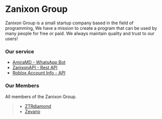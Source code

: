 # Zanixon Group
Zanixon Group is a small startup company based in the field of programming, We have a mission to create a program that can be used by many people for free or paid. We always maintain quality and trust to our users!

### Our service
- [AmiraMD - WhatsApp Bot](https://s.id/znxnbot)
- [ZanixonAPI - Rest API](https://api.zanixon.my.id)
- [Roblox Account Info - API](https://rblx.zanixon.my.id)

### Our Members
All members of the Zanixon Group.
> - [ZTRdiamond](https://github.com/ztrdiamond)
> - [Zevano](https://github.com/zevanoo)
